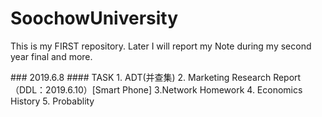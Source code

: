 # SoochowUniversity
<p>This is my FIRST repository. Later I will report my Note during my second year final and more.</p>
### 2019.6.8
#### TASK    
1. ADT(并查集)      
2. Marketing Research Report（DDL：2019.6.10）[Smart Phone]     
3.Network Homework     
4. Economics History     
5. Probablity    
